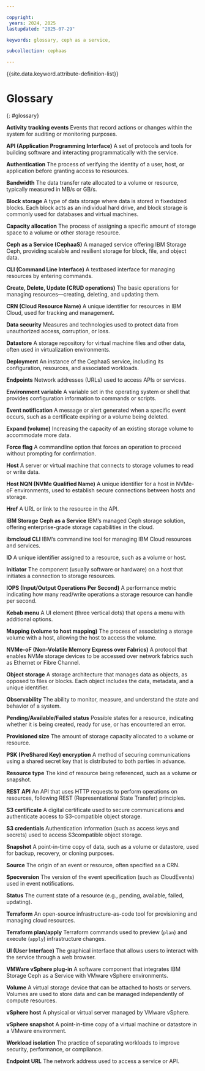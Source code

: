 ```yaml
---

copyright:
 years: 2024, 2025
lastupdated: "2025-07-29"

keywords: glossary, ceph as a service,

subcollection: cephaas

---
```


{{site.data.keyword.attribute-definition-list}}

# Glossary
{: #glossary}

**Activity tracking events**
    Events that record actions or changes within the system for auditing or monitoring purposes.

**API (Application Programming Interface)**
    A set of protocols and tools for building software and interacting programmatically with the service.

**Authentication**
    The process of verifying the identity of a user, host, or application before granting access to resources.

**Bandwidth**
    The data transfer rate allocated to a volume or resource, typically measured in MB/s or GB/s.

**Block storage**
    A type of data storage where data is stored in fixedsized blocks. Each block acts as an individual hard drive, and block storage is commonly used for databases and virtual machines.

**Capacity allocation**
    The process of assigning a specific amount of storage space to a volume or other storage resource.

**Ceph as a Service (CephaaS)**
    A managed service offering IBM Storage Ceph, providing scalable and resilient storage for block, file, and object data.

**CLI (Command Line Interface)**
    A textbased interface for managing resources by entering commands.

**Create, Delete, Update (CRUD operations)**
    The basic operations for managing resources—creating, deleting, and updating them.

**CRN (Cloud Resource Name)**
    A unique identifier for resources in IBM Cloud, used for tracking and management.

**Data security**
    Measures and technologies used to protect data from unauthorized access, corruption, or loss.

**Datastore**
    A storage repository for virtual machine files and other data, often used in virtualization environments.

**Deployment**
    An instance of the CephaaS service, including its configuration, resources, and associated workloads.

**Endpoints**
    Network addresses (URLs) used to access APIs or services.

**Environment variable**
    A variable set in the operating system or shell that provides configuration information to commands or scripts.

**Event notification**
    A message or alert generated when a specific event occurs, such as a certificate expiring or a volume being deleted.

**Expand (volume)**
    Increasing the capacity of an existing storage volume to accommodate more data.

**Force flag**
    A commandline option that forces an operation to proceed without prompting for confirmation.

**Host**
    A server or virtual machine that connects to storage volumes to read or write data.

**Host NQN (NVMe Qualified Name)**
    A unique identifier for a host in NVMe-oF environments, used to establish secure connections between hosts and storage.

**Href**
    A URL or link to the resource in the API.

**IBM Storage Ceph as a Service**
    IBM’s managed Ceph storage solution, offering enterprise-grade storage capabilities in the cloud.

**ibmcloud CLI**
    IBM’s commandline tool for managing IBM Cloud resources and services.

**ID**
    A unique identifier assigned to a resource, such as a volume or host.

**Initiator**
    The component (usually software or hardware) on a host that initiates a connection to storage resources.

**IOPS (Input/Output Operations Per Second)**
    A performance metric indicating how many read/write operations a storage resource can handle per second.

**Kebab menu**
    A UI element (three vertical dots) that opens a menu with additional options.

**Mapping (volume to host mapping)**
    The process of associating a storage volume with a host, allowing the host to access the volume.

**NVMe-oF (Non-Volatile Memory Express over Fabrics)**
    A protocol that enables NVMe storage devices to be accessed over network fabrics such as Ethernet or Fibre Channel.

**Object storage**
    A storage architecture that manages data as objects, as opposed to files or blocks. Each object includes the data, metadata, and a unique identifier.

**Observability**
    The ability to monitor, measure, and understand the state and behavior of a system.

**Pending/Available/Failed status**
    Possible states for a resource, indicating whether it is being created, ready for use, or has encountered an error.

**Provisioned size**
    The amount of storage capacity allocated to a volume or resource.

**PSK (PreShared Key) encryption**
    A method of securing communications using a shared secret key that is distributed to both parties in advance.

**Resource type**
    The kind of resource being referenced, such as a volume or snapshot.

**REST API**
    An API that uses HTTP requests to perform operations on resources, following REST (Representational State Transfer) principles.

**S3 certificate**
    A digital certificate used to secure communications and authenticate access to S3-compatible object storage.

**S3 credentials**
    Authentication information (such as access keys and secrets) used to access S3compatible object storage.

**Snapshot**
    A point-in-time copy of data, such as a volume or datastore, used for backup, recovery, or cloning purposes.

**Source**
    The origin of an event or resource, often specified as a CRN.

**Specversion**
    The version of the event specification (such as CloudEvents) used in event notifications.

**Status**
    The current state of a resource (e.g., pending, available, failed, updating).

**Terraform**
    An open-source infrastructure-as-code tool for provisioning and managing cloud resources.

**Terraform plan/apply**
    Terraform commands used to preview (`plan`) and execute (`apply`) infrastructure changes.

**UI (User Interface)**
    The graphical interface that allows users to interact with the service through a web browser.

**VMWare vSphere plug-in**
    A software component that integrates IBM Storage Ceph as a Service with VMware vSphere environments.

**Volume**
    A virtual storage device that can be attached to hosts or servers. Volumes are used to store data and can be managed independently of compute resources.

**vSphere host**
    A physical or virtual server managed by VMware vSphere.

**vSphere snapshot**
    A point-in-time copy of a virtual machine or datastore in a VMware environment.

**Workload isolation**
    The practice of separating workloads to improve security, performance, or compliance.

**Endpoint URL**
    The network address used to access a service or API.
